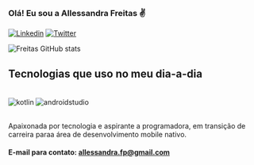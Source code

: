 ### Olá! Eu sou a Allessandra Freitas ✌️

[![Linkedin](https://img.shields.io/badge/LinkedIn-0077B5?style=for-the-badge&logo=linkedin&logoColor=white)](https://www.linkedin.com/in/allessandrafp/)
[![Twitter](https://img.shields.io/badge/Twitter-1DA1F2?style=for-the-badge&logo=twitter&logoColor=white)](https://twitter.com/alle_fp)

![Freitas GitHub stats](https://github-readme-stats.vercel.app/api?username=allessandrafp&show_icons=true&theme=dracula)

## Tecnologias que uso no meu dia-a-dia

<div style="display: inline_block"><br/>
<img align="center" alt="kotlin" src="https://img.shields.io/badge/Kotlin-0095D5?&style=for-the-badge&logo=kotlin&logoColor=white" />
<img align="center" alt="androidstudio" src="https://img.shields.io/badge/Android_Studio-3DDC84?style=for-the-badge&logo=android-studio&logoColor=white" />
</div><br/>

Apaixonada por tecnologia e aspirante a programadora, em transição de carreira paraa área de desenvolvimento mobile nativo.

#### E-mail para contato: allessandra.fp@gmail.com
